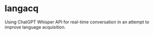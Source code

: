 # langacq
Using ChatGPT Whisper API for real-time conversation in an attempt to improve language acquisition.
